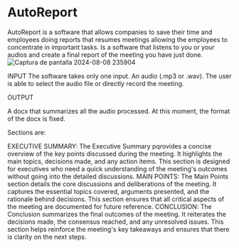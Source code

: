 # AutoReport
AutoReport is a software that allows companies to save their time and employees doing reports that resumes meetings allowing the employees to concentrate in important tasks.
Is a software that listens to you or your audios and create a final report of the meeting you have just done.
![Captura de pantalla 2024-08-08 235904](https://github.com/user-attachments/assets/bd7e22cc-241f-48c3-abf1-b936cc66a4a3)

INPUT
The software takes only one input. An audio (.mp3 or .wav).
The user is able to select the audio file or directly record the meeting.

OUTPUT

A docx that summarizes all the audio processed. At this moment, the format of the docx is fixed.

Sections are:

EXECUTIVE SUMMARY: The Executive Summary pqrovides a concise overview of the key points discussed during the meeting. It highlights the main topics, decisions made, and any action items. This section is designed for executives who need a quick understanding of the meeting's outcomes without going into the detailed discussions.
MAIN POINTS: The Main Points section details the core discussions and deliberations of the meeting. It captures the essential topics covered, arguments presented, and the rationale behind decisions. This section ensures that all critical aspects of the meeting are documented for future reference.
CONCLUSION: The Conclusion summarizes the final outcomes of the meeting. It reiterates the decisions made, the consensus reached, and any unresolved issues. This section helps reinforce the meeting's key takeaways and ensures that there is clarity on the next steps.

